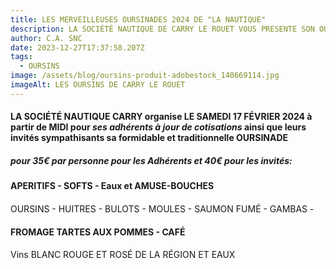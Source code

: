 ```yaml
---
title: LES MERVEILLEUSES OURSINADES 2024 DE "LA NAUTIQUE"
description: LA SOCIÉTÉ NAUTIQUE DE CARRY LE ROUET VOUS PRESENTE SON OURSINADE 2024
author: C.A. SNC
date: 2023-12-27T17:37:58.207Z
tags:
  - OURSINS
image: /assets/blog/oursins-produit-adobestock_140669114.jpg
imageAlt: LES OURSINS DE CARRY LE ROUET
---
```

#### **LA SOCIÉTÉ NAUTIQUE CARRY** organise  **LE SAMEDI 17 FÉVRIER 2024** à partir de **MIDI** pour *ses adhérents à jour de cotisations* ainsi que leurs invités sympathisants sa formidable et traditionnelle **OURSINADE** 

##### pour 35€ par personne pour les Adhérents et 40€ pour les invités:

#### APERITIFS - SOFTS - Eaux et AMUSE-BOUCHES

#### 
OURSINS - HUITRES - BULOTS - MOULES - SAUMON FUMÉ - GAMBAS - 

#### FROMAGE TARTES AUX POMMES - CAFÉ

#### 
Vins BLANC ROUGE ET ROSÉ DE LA RÉGION ET EAUX